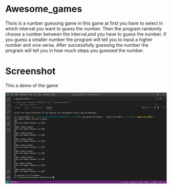# Awesome_games
Thois is a number guessing game
in this game at first you have to select in which interval you want to guess the number.
Then the program randomly choose a number between the interval,and you have to guess the number.
if you guess a smaller number the program will tell you to input a higher number and vice versa.
After successfully guessing the number the program will tell you in how much steps you guessed the number.


# Screenshot

This a demo of the game

<img src="Screenshot (35).png">
